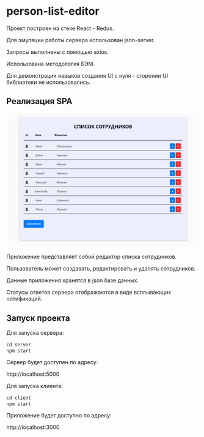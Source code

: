# person-list-editor
Проект построен на стеке React - Redux.

Для эмуляции работы сервера использован json-server.

Запросы выполнены с помощью axios.

Использована методология БЭМ.

Для демонстрации навыков создания UI с нуля - сторонии UI библиотеки не использовались.

## Реализация SPA

![screenshot person list editor](https://github.com/nester1van/person-list-editor/blob/master/screenshots/main_screenshot.png)

Приложение представляет собой редактор списка сотрудников.

Пользователь может создавать, редактировать и удалять сотрудников.

Данные приложения хранятся в json базе данных.

Статусы ответов сервера отображаются в виде всплывающих нотификаций.

## Запуск проекта

Для запуска сервера:

```terminal
cd server
npm start
```

Сервер будет доступен по адресу:

http://localhost:5000

Для запуска клиента:

```terminal
cd client
npm start
```

Приложение будет доступно по адресу:

http://localhost:3000





